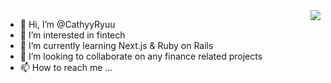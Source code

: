 <img align="right" src="[https://visitor-badge.laobi.icu/badge?page_id=CathyyRyuu.CathyyRyuu](https://api.visitorbadge.io/api/visitors?path=https%3A%2F%2Fgithub.com%2FCathyyRyuu%2FCathyyRyuu&label=VISITORS&labelColor=%23d9e3f0&countColor=%23697689)" />


- 👋 Hi, I’m @CathyyRyuu
- 👀 I’m interested in fintech
- 🌱 I’m currently learning Next.js & Ruby on Rails
- 💞️ I’m looking to collaborate on any finance related projects
- 📫 How to reach me ...

<!---
CathyyRyuu/CathyyRyuu is a ✨ special ✨ repository because its `README.md` (this file) appears on your GitHub profile.
You can click the Preview link to take a look at your changes.
--->
